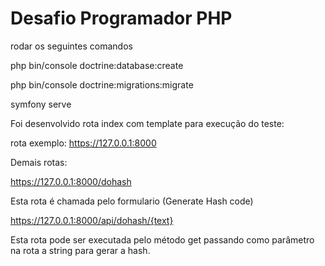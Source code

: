 # Desafio Programador PHP
rodar os seguintes comandos

php bin/console doctrine:database:create

php bin/console doctrine:migrations:migrate

symfony serve

Foi desenvolvido rota index com template para execução do teste:

rota exemplo: https://127.0.0.1:8000

Demais rotas:

https://127.0.0.1:8000/dohash

Esta rota é chamada pelo formulario (Generate Hash code)

https://127.0.0.1:8000/api/dohash/{text}

Esta rota pode ser executada pelo método get passando como parâmetro na rota a string para gerar a hash.

